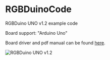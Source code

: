 # RGBDuinoCode
RGBDuino UNO v1.2 example code

Board support: "Arduino Uno"

Board driver and pdf manual can be found [here](https://github.com/RGBduino/RGBDuino).

![RGBDuino UNO v1.2](https://github.com/haydnady/RGBDuinoCode/blob/main/img/RGBDuinoSpecs_v1.2.png)
